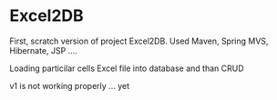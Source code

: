 # Excel2DB
First, scratch version of project Excel2DB.
Used Maven, Spring MVS, Hibernate, JSP ....

Loading particilar cells Excel file into database and than CRUD

v1 is not working properly ... yet

